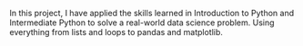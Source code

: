 In this project, I have applied the skills learned in Introduction to Python and Intermediate Python to solve a real-world data science problem. Using everything from lists and loops to pandas and matplotlib.
